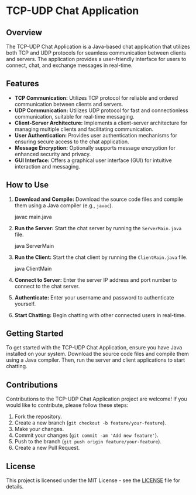 # TCP-UDP Chat Application

## Overview

The TCP-UDP Chat Application is a Java-based chat application that utilizes both TCP and UDP protocols for seamless communication between clients and servers. The application provides a user-friendly interface for users to connect, chat, and exchange messages in real-time.

## Features

- **TCP Communication:** Utilizes TCP protocol for reliable and ordered communication between clients and servers.
- **UDP Communication:** Utilizes UDP protocol for fast and connectionless communication, suitable for real-time messaging.
- **Client-Server Architecture:** Implements a client-server architecture for managing multiple clients and facilitating communication.
- **User Authentication:** Provides user authentication mechanisms for ensuring secure access to the chat application.
- **Message Encryption:** Optionally supports message encryption for enhanced security and privacy.
- **GUI Interface:** Offers a graphical user interface (GUI) for intuitive interaction and messaging.

## How to Use

1. **Download and Compile:** Download the source code files and compile them using a Java compiler (e.g., `javac`).

   javac main.java

2. **Run the Server:** Start the chat server by running the `ServerMain.java` file.

   java ServerMain

3. **Run the Client:** Start the chat client by running the `ClientMain.java` file.

    java ClientMain

4. **Connect to Server:** Enter the server IP address and port number to connect to the chat server.
5. **Authenticate:** Enter your username and password to authenticate yourself.
6. **Start Chatting:** Begin chatting with other connected users in real-time.

## Getting Started

To get started with the TCP-UDP Chat Application, ensure you have Java installed on your system. Download the source code files and compile them using a Java compiler. Then, run the server and client applications to start chatting.

## Contributions

Contributions to the TCP-UDP Chat Application project are welcome! If you would like to contribute, please follow these steps:

1. Fork the repository.
2. Create a new branch (`git checkout -b feature/your-feature`).
3. Make your changes.
4. Commit your changes (`git commit -am 'Add new feature'`).
5. Push to the branch (`git push origin feature/your-feature`).
6. Create a new Pull Request.

## License

This project is licensed under the MIT License - see the [LICENSE](LICENSE) file for details.

